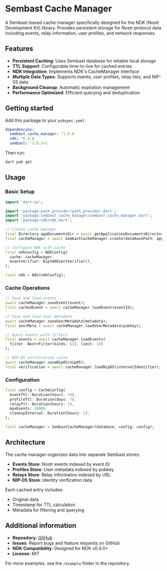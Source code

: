 # Sembast Cache Manager

A Sembast-based cache manager specifically designed for the NDK (Nostr Development Kit) library. Provides persistent storage for Nostr protocol data including events, relay information, user profiles, and network responses.

## Features

- **Persistent Caching**: Uses Sembast database for reliable local storage
- **TTL Support**: Configurable time-to-live for cached entries
- **NDK Integration**: Implements NDK's CacheManager interface
- **Multiple Data Types**: Supports events, user profiles, relay lists, and NIP-05 data
- **Background Cleanup**: Automatic expiration management
- **Performance Optimized**: Efficient querying and deduplication

## Getting started

Add this package to your `pubspec.yaml`:

```yaml
dependencies:
  sembast_cache_manager: ^1.0.0
  ndk: ^0.4.0
  sembast: ^3.8.5+1
```

Then run:
```bash
dart pub get
```

## Usage

### Basic Setup

```dart
import 'dart:io';

import 'package:path_provider/path_provider.dart';
import 'package:sembast_cache_manager/sembast_cache_manager.dart';
import 'package:ndk/ndk.dart';

// Create cache manager
final Directory appDocumentsDir = await getApplicationDocumentsDirectory();
final cacheManager = await SembastCacheManager.create(databasePath: appDocumentsDir.path);

// Configure NDK with cache
final ndkConfig = NdkConfig(
  cache: cacheManager,
  eventVerifier: Bip340EventVerifier(),
);

final ndk = Ndk(ndkConfig);
```

### Cache Operations

```dart
// Save and load events
await cacheManager.saveEvent(event);
final cachedEvent = await cacheManager.loadEvent(eventId);

// Save and load user metadata
await cacheManager.saveUserMetadata(metadata);
final userMeta = await cacheManager.loadUserMetadata(pubkey);

// Query events with filters
final events = await cacheManager.loadEvents(
  filter: NostrFilter(kinds: [1], limit: 10)
);

// NIP-05 verification cache
await cacheManager.saveNip05(nip05);
final verification = await cacheManager.loadNip05(internetIdentifier);
```

### Configuration

```dart
final config = CacheConfig(
  eventTtl: Duration(hours: 24),
  profileTtl: Duration(days: 7),
  relayTtl: Duration(hours: 1),
  maxEvents: 10000,
  cleanupInterval: Duration(hours: 1),
);

final cacheManager = SembastCacheManager(database, config: config);
```

## Architecture

The cache manager organizes data into separate Sembast stores:

- **Events Store**: Nostr events indexed by event ID
- **Profiles Store**: User metadata indexed by pubkey
- **Relays Store**: Relay information indexed by URL
- **NIP-05 Store**: Identity verification data

Each cached entry includes:
- Original data
- Timestamp for TTL calculation
- Metadata for filtering and querying

## Additional information

- **Repository**: [GitHub](https://github.com/nogringo/sembast-cache-manager)
- **Issues**: Report bugs and feature requests on GitHub
- **NDK Compatibility**: Designed for NDK v0.4.0+
- **License**: MIT

For more examples, see the `/example` folder in the repository.